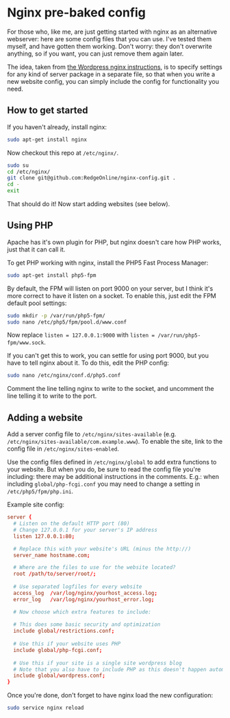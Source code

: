Nginx pre-baked config
======================

For those who, like me, are just getting started with nginx as an alternative webserver: 
here are some config files that you can use. I've tested them myself, and have gotten them working.
Don't worry: they don't overwrite anything, so if you want, you can just remove them again later.

The idea, taken from [the Wordpress nginx instructions](http://codex.wordpress.org/Nginx), 
is to specify settings for any kind of server package in a separate file, so that when you write a new website config,
you can simply include the config for functionality you need.

How to get started
------------------

If you haven't already, install nginx:

```bash
sudo apt-get install nginx
```

Now checkout this repo at `/etc/nginx/`.

```bash
sudo su
cd /etc/nginx/
git clone git@github.com:RedgeOnline/nginx-config.git .
cd -
exit
```

That should do it! Now start adding websites (see below).

Using PHP
---------

Apache has it's own plugin for PHP, but nginx doesn't care how PHP works, just that it can call it.

To get PHP working with nginx, install the PHP5 Fast Process Manager:

```bash
sudo apt-get install php5-fpm
```

By default, the FPM will listen on port 9000 on your server, but I think it's more correct to have it listen on a socket.
To enable this, just edit the FPM default pool settings:

```bash
sudo mkdir -p /var/run/php5-fpm/
sudo nano /etc/php5/fpm/pool.d/www.conf
```

Now replace `listen = 127.0.0.1:9000` with `listen = /var/run/php5-fpm/www.sock`.

If you can't get this to work, you can settle for using port 9000, but you have to tell nginx about it. 
To do this, edit the PHP config:

```bash
sudo nano /etc/nginx/conf.d/php5.conf
```

Comment the line telling nginx to write to the socket, and uncomment the line telling it to write to the port.

Adding a website
----------------

Add a server config file to `/etc/nginx/sites-available` (e.g. `/etc/nginx/sites-available/com.example.www`). 
To enable the site, link to the config file in `/etc/nginx/sites-enabled`.

Use the config files defined in `/etc/nginx/global` to add extra functions to your website. 
But when you do, be sure to read the config file you're including: there may be additional instructions in the comments.
E.g.: when including `global/php-fcgi.conf` you may need to change a setting in `/etc/php5/fpm/php.ini`.

Example site config:
```conf
server {
  # Listen on the default HTTP port (80)
  # Change 127.0.0.1 for your server's IP address
  listen 127.0.0.1:80;

  # Replace this with your website's URL (minus the http://)
  server_name hostname.com;

  # Where are the files to use for the website located?
  root /path/to/server/root/;
  
  # Use separated logfiles for every website
  access_log  /var/log/nginx/yourhost_access.log;
  error_log   /var/log/nginx/yourhost_error.log;

  # Now choose which extra features to include:
  
  # This does some basic security and optimization
  include global/restrictions.conf;
  
  # Use this if your website uses PHP
  include global/php-fcgi.conf;
  
  # Use this if your site is a single site wordpress blog
  # Note that you also have to include PHP as this doesn't happen automatically
  include global/wordpress.conf;
}
```

Once you're done, don't forget to have nginx load the new configuration:
```bash
sudo service nginx reload
```
